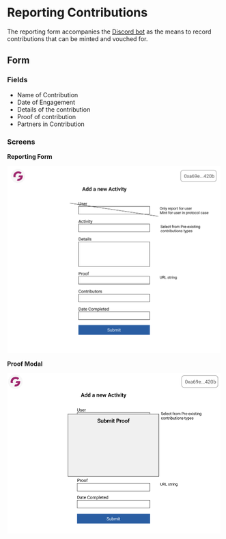 # Reporting Contributions

The reporting form accompanies the [Discord bot](./Bot_Spec.md) as the means to record contributions that can be minted and vouched for.

## Form

### Fields

- Name of Contribution
- Date of Engagement
- Details of the contribution
- Proof of contribution
- Partners in Contribution

### Screens

**Reporting Form**

<img src="./../../media/reporting_form.png" alt="" width="500px" />

**Proof Modal**

<img src="./../../media/proof_modal.png" alt="" width="500px">

